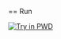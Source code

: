 == Run

[![Try in PWD](https://raw.githubusercontent.com/play-with-docker/stacks/master/assets/images/button.png)](https://labs.play-with-docker.com/?stack=...)
